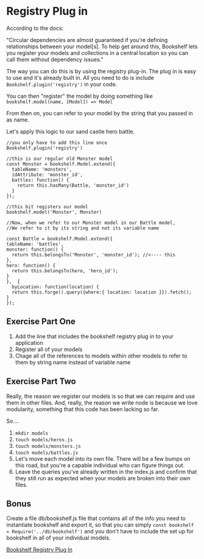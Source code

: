# Registry Plug in

  According to the docs: 

  "Circular dependencies are almost guaranteed if you're defining relationships between your model[s]. To help get around this, Bookshelf lets you register your models and collections in a central location so you can call them without dependency issues."

  The way you can do this is by using the registry plug-in. The plug in is easy to use and it's already built in. All you need to do is include `Bookshelf.plugin('registry')` in your code.

  You can then "register" the model by doing something like
  `bookshelf.model(name, [Model]) => Model`

  From then on, you can refer to your model by the string that you passed in as name.

  Let's apply this logic to our sand castle hero battle.

  ```
  //you only have to add this line once
  Bookshelf.plugin('registry')

  //this is our regular old Monster model
  const Monster = bookshelf.Model.extend({
    tableName: 'monsters',
    idAttribute: 'monster_id',
    battles: function() {
      return this.hasMany(Battle, 'monster_id')
    }
  });

  //this bit registers our model
  bookshelf.model('Monster', Monster)

  //Now, when we refer to our Monster model in our Battle model,
  //We refer to it by its string and not its variable name

  const Battle = bookshelf.Model.extend({
  tableName: 'battles',
  monster: function() {
    return this.belongsTo('Monster', 'monster_id'); //<---- this 
  },
  hero: function() {
    return this.belongsTo(hero, 'hero_id');
  }
},  {
    byLocation: function(location) {
    return this.forge().query({where:{ location: location }}).fetch();
  }
});

  ``` 

## Exercise Part One
  1. Add the line that includes the bookshelf registry plug in to your application
  1. Register all of your models
  1. Chage all of the references to models within other models to refer to them by string name instead of variable name

## Exercise Part Two
  Really, the reason we register our models is so that we can require and  use them in other files. And, really, the reason we write node is because we love modularity, something that this code has been lacking so far.

  So....

  1. `mkdir models`
  1. `touch models/heros.js`
  1. `touch models/monsters.js`
  1. `touch models/battles.js`
  1. Let's move each model into its own file. There will be a few bumps on this road, but you're a capable individual who can figure things out.
  1. Leave the queries you've already written in the index.js and confirm that they still run as expected when your models are broken into their own files.

## Bonus

  Create a file db/bookshelf.js file that contains all of the info you need to instantiate bookshelf and export it, so that you can simply `const bookshelf = Require('../db/bookshelf')` and you don't have to include the set up for bookshelf in all of your individual models.

  [Bookshelf Registry Plug In](https://github.com/tgriesser/bookshelf/wiki/Plugin:-Model-Registry)
